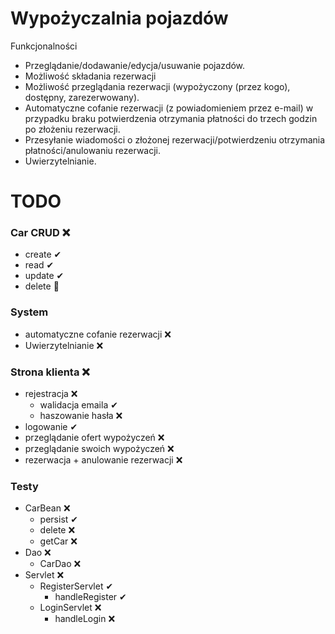 # Wypożyczalnia pojazdów

Funkcjonalności

- Przeglądanie/dodawanie/edycja/usuwanie pojazdów.
- Możliwość składania rezerwacji
- Możliwość przeglądania rezerwacji (wypożyczony (przez kogo), dostępny, zarezerwowany).
- Automatyczne cofanie rezerwacji (z powiadomieniem przez e-mail) w przypadku braku potwierdzenia otrzymania płatności do trzech godzin po złożeniu rezerwacji.
- Przesyłanie wiadomości o złożonej rezerwacji/potwierdzeniu otrzymania płatności/anulowaniu rezerwacji.
- Uwierzytelnianie.

# TODO
### Car CRUD ❌
 - create ✔
 - read ✔
 - update ✔
 - delete 🤡
### System
 - automatyczne cofanie rezerwacji ❌
 - Uwierzytelnianie ❌
### Strona klienta ❌
 - rejestracja ❌
   - walidacja emaila ✔
   - haszowanie hasła ❌
 - logowanie ✔
 - przeglądanie ofert wypożyczeń ❌
 - przeglądanie swoich wypożyczeń ❌
 - rezerwacja + anulowanie rezerwacji ❌
### Testy
 - CarBean ❌
   - persist ✔
   - delete ❌
   - getCar ❌
 - Dao ❌
   - CarDao ❌
 - Servlet ❌
   - RegisterServlet ✔
     - handleRegister ✔
   - LoginServlet ❌
     - handleLogin ❌